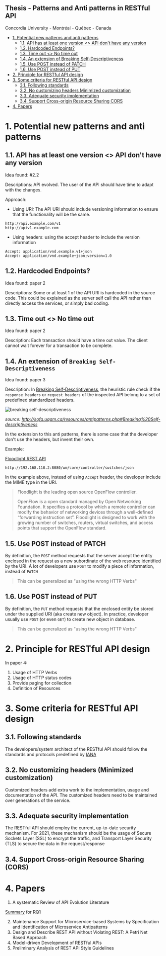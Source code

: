 Thesis - Patterns and Anti patterns in RESTful API
---

Concordia University - Montréal - Québec - Canada

<!-- TOC -->

- [1. Potential new patterns and anti patterns](#1-potential-new-patterns-and-anti-patterns)
    - [1.1. API has at least one version <> API don't have any version](#11-api-has-at-least-one-version--api-dont-have-any-version)
    - [1.2. Hardcoded Endpoints?](#12-hardcoded-endpoints)
    - [1.3. Time out <> No time out](#13-time-out--no-time-out)
    - [1.4. An extension of Breaking Self-Descriptiveness](#14-an-extension-of-breaking-self-descriptiveness)
    - [1.5. Use POST instead of PATCH](#15-use-post-instead-of-patch)
    - [1.6. Use POST instead of PUT](#16-use-post-instead-of-put)
- [2. Principle for RESTful API design](#2-principle-for-restful-api-design)
- [3. Some criteria for RESTful API design](#3-some-criteria-for-restful-api-design)
    - [3.1. Following standards](#31-following-standards)
    - [3.2. No customizing headers Minimized customization](#32-no-customizing-headers-minimized-customization)
    - [3.3. Adequate security implementation](#33-adequate-security-implementation)
    - [3.4. Support Cross-origin Resource Sharing CORS](#34-support-cross-origin-resource-sharing-cors)
- [4. Papers](#4-papers)

<!-- /TOC -->

# 1. Potential new patterns and anti patterns
<a id="markdown-potential-new-patterns-and-anti-patterns" name="potential-new-patterns-and-anti-patterns"></a>

## 1.1. API has at least one version <> API don't have any version
<a id="markdown-api-has-at-least-one-version-%3C%3E-api-don't-have-any-version" name="api-has-at-least-one-version-%3C%3E-api-don't-have-any-version"></a>

Idea found: #2.2

Descriptions: API evolved. The user of the API should have time to adapt with the changes.

Approach:

* Using URI: The API URI should include versioning information to ensure that the functionality will be the same.

```
http://api.example.com/v1
http://apiv1.example.com
```

* Using headers: using the accept header to include the version information

```
Accept: application/vnd.example.v1+json
Accept: application/vnd.example+json;version=1.0
```

## 1.2. Hardcoded Endpoints?
<a id="markdown-hardcoded-endpoints%3F" name="hardcoded-endpoints%3F"></a>

Idea found: paper 2

Descriptions: Some or at least 1 of the API URI is hardcoded in the source code. This could be explained as the server self call the API rather than directly access the services, or simply bad coding.

## 1.3. Time out <> No time out
<a id="markdown-time-out-%3C%3E-no-time-out" name="time-out-%3C%3E-no-time-out"></a>

Idea found: paper 2

Description: Each transaction should have a time out value. The client cannot wait forever for a transaction to be complete.

## 1.4. An extension of `Breaking Self-Descriptiveness`
<a id="markdown-an-extension-of-breaking-self-descriptiveness" name="an-extension-of-breaking-self-descriptiveness"></a>

Idea found: paper 3

Description: In [Breaking Self-Descriptiveness](http://sofa.uqam.ca/resources/antipatterns.php#Breaking%20Self-descriptiveness), the heuristic rule check if the `response headers` or `request headers` of the inspected API belong to a set of predefined standardized headers.

![breaking self-descriptiveness](https://i.imgur.com/DJWZrP0.png)

_source: http://sofa.uqam.ca/resources/antipatterns.php#Breaking%20Self-descriptiveness_

In the extension to this anti patterns, there is some case that the developer don't use the headers, but invent their own.

Example:

[Floodlight REST API](https://floodlight.atlassian.net/wiki/spaces/floodlightcontroller/pages/1343492/Floodlight+REST+API+pre-v1.0)

```
http://192.168.110.2:8080/wm/core/controller/switches/json
```

In the example above, instead of using `Accept` header, the developer include the MIME type in the URI.

> Floodlight is the leading open source OpenFlow controller.
>
> OpenFlow is a open standard managed by Open Networking Foundation. It specifies a protocol by which a remote controller can modify the behavior of networking devices through a well-defined “forwarding instruction set”. Floodlight is designed to work with the growing number of switches, routers, virtual switches, and access points that support the OpenFlow standard.

## 1.5. Use POST instead of PATCH
<a id="markdown-use-post-instead-of-patch" name="use-post-instead-of-patch"></a>

By definition, the `POST` method requests that the server accept the entity enclosed in the request as a new subordinate of the web resource identified by the URI. A lot of developers use `POST` to modify a piece of information, instead of `PATCH`

> This can be generalized as "using the wrong HTTP Verbs"

## 1.6. Use POST instead of PUT
<a id="markdown-use-post-instead-of-put" name="use-post-instead-of-put"></a>

By definition, the `PUT` method requests that the enclosed entity be stored under the supplied URI (aka create new object). In practice, developer usually use `POST` (or even `GET`) to create new object in database.

> This can be generalized as "using the wrong HTTP Verbs"

# 2. Principle for RESTful API design
<a id="markdown-principle-for-restful-api-design" name="principle-for-restful-api-design"></a>

In paper 4:
1. Usage of HTTP Verbs
2. Usage of HTTP status codes
3. Provide paging for collection
4. Definition of Resources

# 3. Some criteria for RESTful API design
<a id="markdown-some-criteria-for-restful-api-design" name="some-criteria-for-restful-api-design"></a>

## 3.1. Following standards
<a id="markdown-following-standards" name="following-standards"></a>

The developers/system architect of the RESTful API should follow the standards and protocols predefined by [IANA](https://www.iana.org/protocols)

## 3.2. No customizing headers (Minimized customization)
<a id="markdown-no-customizing-headers-minimized-customization" name="no-customizing-headers-minimized-customization"></a>

Customized headers add extra work to the implementation, usage and documentation of the API. The customized headers need to be maintained over generations of the service.

## 3.3. Adequate security implementation
<a id="markdown-adequate-security-implementation" name="adequate-security-implementation"></a>

The RESTful API should employ the current, up-to-date security mechanism. For 2021, these mechanism should be the usage of Secure Sockets Layer (SSL) to encrypt the traffic, and Transport Layer Security (TLS) to secure the data in the request/response

## 3.4. Support Cross-origin Resource Sharing (CORS)
<a id="markdown-support-cross-origin-resource-sharing-cors" name="support-cross-origin-resource-sharing-cors"></a>

# 4. Papers
<a id="markdown-papers" name="papers"></a>

1. A systematic Review of API Evolution Literature

[Summary](topics/out/api_evo_lit_review_rq1.png) for RQ1

2. Maintenance Support for Microservice-based Systems by Specification and Identification of Microservice Antipatterns
3. Design and Describe REST API without Violating REST: A Petri Net Based
Approach
4. Model-driven Development of RESTful APIs
5. Preliminary Analysis of REST API Style Guidelines